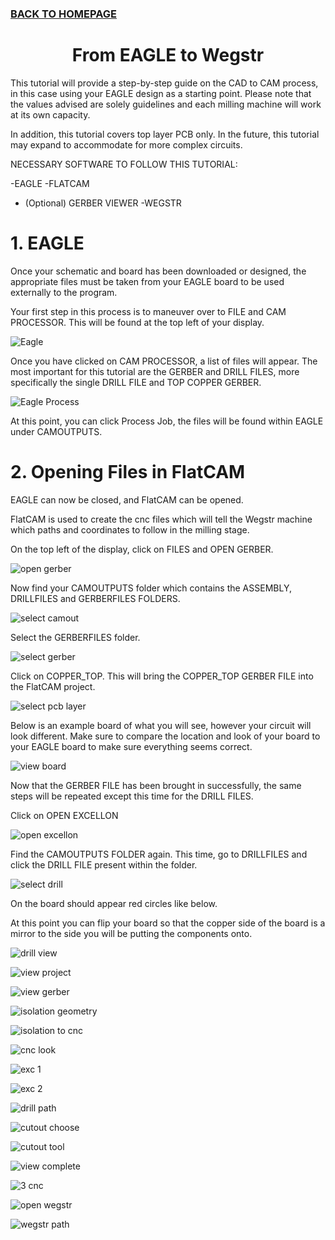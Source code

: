 ### [BACK TO HOMEPAGE](https://ejwilcoxprojects.github.io)

<h1 align="center">From EAGLE to Wegstr</h1>



This tutorial will provide a step-by-step guide on the CAD to CAM process, in this case using your EAGLE design as a starting point. Please note that the values advised are solely guidelines and each milling machine will work at its own capacity.

In addition, this tutorial covers top layer PCB only. In the future, this tutorial may expand to accommodate for more complex circuits.

NECESSARY SOFTWARE TO FOLLOW THIS TUTORIAL:

-EAGLE
-FLATCAM
- (Optional) GERBER VIEWER
-WEGSTR

# 1. EAGLE

Once your schematic and board has been downloaded or designed, the appropriate files must be taken from your EAGLE board to be used externally to the program.

Your first step in this process is to maneuver over to FILE and CAM PROCESSOR. This will be found at the top left of your display.

![Eagle](https://i.ibb.co/9v0s00C/Eagle-cam.png)

Once you have clicked on CAM PROCESSOR, a list of files will appear. The most important for this tutorial are the GERBER and DRILL FILES, more specifically the single DRILL FILE and TOP COPPER GERBER.

![Eagle Process](https://i.ibb.co/Fn1K4dC/Process-job.png)

At this point, you can click Process Job, the files will be found within EAGLE under CAMOUTPUTS.

# 2. Opening Files in FlatCAM

EAGLE can now be closed, and FlatCAM can be opened.

FlatCAM is used to create the cnc files which will tell the Wegstr machine which paths and coordinates to follow in the milling stage.

On the top left of the display, click on FILES and OPEN GERBER.

![open gerber](https://i.ibb.co/hV4rqY3/Open-Gerber.png)

Now find your CAMOUTPUTS folder which contains the ASSEMBLY, DRILLFILES and GERBERFILES FOLDERS.


![select camout](https://i.ibb.co/C0PdTx4/Select-CAM.png)

Select the GERBERFILES folder.

![select gerber](https://i.ibb.co/K7JDfp0/image-2022-08-01-103813222.png)

Click on COPPER_TOP. This will bring the COPPER_TOP GERBER FILE into the FlatCAM project.

![select pcb layer](https://i.ibb.co/BtJ5FPT/image-2022-08-01-103935528.png)

Below is an example board of what you will see, however your circuit will look different. Make sure to compare the location and look of your board to your EAGLE board to make sure everything seems correct.

![view board](https://i.ibb.co/LxQHrRS/Gerber-View.png)

Now that the GERBER FILE has been brought in successfully, the same steps will be repeated except this time for the DRILL FILES. 

Click on OPEN EXCELLON

![open excellon](https://i.ibb.co/hZBVL7M/image-2022-08-01-104349251.png)

Find the CAMOUTPUTS FOLDER again. This time, go to DRILLFILES and click the DRILL FILE present within the folder.

![select drill](https://i.ibb.co/C2xxDtF/image-2022-08-01-104505468.png)

On the board should appear red circles like below. 

At this point you can flip your board so that the copper side of the board is a mirror to the side you will be putting the components onto.

![drill view](https://i.ibb.co/3hg929D/Drill-View.png)

![view project](https://i.ibb.co/FhJ4L9g/View-Project.png)

![view gerber](https://i.ibb.co/kgLsdR5/Gerber-Object-Selected.png)

![isolation geometry](https://i.ibb.co/RC8y0v6/Isolation-Tool-View.png)

![isolation to cnc](https://i.ibb.co/C7hHVBM/Generate-CNC-Job-Object-Isolation-Geometry.png)

![cnc look](https://i.ibb.co/YWYDBdc/CNC-View.png)

![exc 1](https://i.ibb.co/gZ3yzwt/Excellon-object-1.png)

![exc 2](https://i.ibb.co/wR3YTWL/Excellon-object-2.png)

![drill path](https://i.ibb.co/h7H2Yyz/image-2022-08-01-110041317.png)

![cutout choose](https://i.ibb.co/hfthMfd/image-2022-08-01-110249398.png)

![cutout tool](https://i.ibb.co/MSJGDD8/cutout-generate-cnc.png)

![view complete](https://i.ibb.co/pX4b0kV/Board-complete.png)

![3 cnc](https://i.ibb.co/NSrT4xg/cnc-list.png)

![open wegstr](https://i.ibb.co/MDdSBVr/List-in-wegstr.png)

![wegstr path](https://i.ibb.co/svS7rZb/wegstr-top.png)


